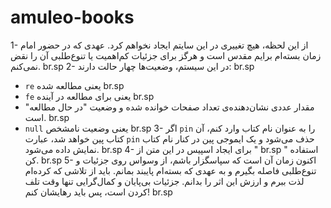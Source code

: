 # amuleo-books
1- از این لحظه، هیچ تغییری در این سایتم ایجاد نخواهم کرد. عهدی که در حضور امام زمان بسته‌ام برایم مقدس است و هرگز برای جزئیات کم‌اهمیت یا تنوع‌طلبی آن را نقض نمی‌کنم. br.sp
2- در این سیستم، وضعیت‌ها چهار حالت دارند:  br.sp
- `re` یعنی مطالعه شده  br.sp
- `fe` یعنی برای مطالعه در آینده  br.sp
- مقدار عددی نشان‌دهنده‌ی تعداد صفحات خوانده شده و وضعیت "در حال مطالعه" است. br.sp
- `null` یعنی وضعیت نامشخص  br.sp
3- اگر `pin` را به عنوان نام کتاب وارد کنم، آن کتاب پین خواهد شد، عبارت `pin` حذف می‌شود و یک ایموجی پین در کنار نام کتاب نمایش داده می‌شود.  br.sp
4- برای ایجاد اسپیس در این متن از " br.sp " استفاده کن. br.sp
5- اکنون زمان آن است که سپاسگزار باشم، از وسواس روی جزئیات و تنوع‌طلبی فاصله بگیرم و به عهدی که بسته‌ام پایبند بمانم. باید از تلاشی که کرده‌ام لذت ببرم و ارزش این اثر را بدانم. جزئیات بی‌پایان و کمال‌گرایی تنها وقت تلف کردن است، پس باید رهایشان کنم!  br.sp
